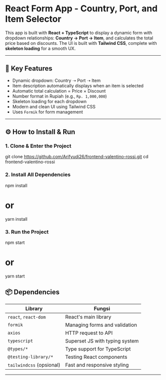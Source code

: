 # React Form App - Country, Port, and Item Selector

This app is built with **React + TypeScript** to display a dynamic form with dropdown relationships: **Country → Port → Item**, and calculates the total price based on discounts. The UI is built with **Tailwind CSS**, complete with **skeleton loading** for a smooth UX.

---

## 🚀 Key Features

- Dynamic dropdown: Country ➝ Port ➝ Item
- Item description automatically displays when an item is selected
- Automatic total calculation = Price × Discount
- Number format in Rupiah (e.g., `Rp. 1,000,000`)
- Skeleton loading for each dropdown
- Modern and clean UI using Tailwind CSS
- Uses `Formik` for form management

---

## ⚙️ How to Install & Run

### 1. Clone & Enter the Project

git clone https://github.com/Arifyudi26/frontend-valentino-rossi.git
cd frontend-valentino-rossi

### 2. Install All Dependencies
npm install
# or
yarn install

### 3. Run the Project
npm start
# or
yarn start

## 📦 Dependencies

| Library                  | Fungsi                                      |
|--------------------------|---------------------------------------------|
| `react`, `react-dom`     | React's main library                        |
| `formik`                 | Managing forms and validation               |
| `axios`                  | HTTP request to API                         |
| `typescript`             | Superset JS with typing system              |
| `@types/*`               | Type support for TypeScript                 |
| `@testing-library/*`     | Testing React components                    |
| `tailwindcss` (opsional) | Fast and responsive styling                 |

---
